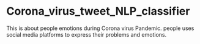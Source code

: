 # Corona_virus_tweet_NLP_classifier
This is about people emotions during Corona virus Pandemic. people uses social media platforms to express their problems and emotions.
